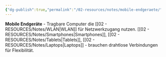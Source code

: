 ```yaml
---
{"dg-publish":true,"permalink":"/02-resources/notes/mobile-endgeraete/","tags":["hardware/mobil","netzwerk/client"],"noteIcon":"","updated":"2025-08-27T15:03:20.401+02:00"}
---
```



**Mobile Endgeräte** - Tragbare Computer die [[02 - RESOURCES/Notes/WLAN\|WLAN]] für Netzwerkzugang nutzen.
[[02 - RESOURCES/Notes/Smartphones\|Smartphones]], [[02 - RESOURCES/Notes/Tablets\|Tablets]], [[02 - RESOURCES/Notes/Laptops\|Laptops]] - brauchen drahtlose Verbindungen für Flexibilität.